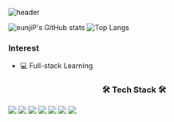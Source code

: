 <!--
**eunjiP/eunjiP** is a ✨ _special_ ✨ repository because its `README.md` (this file) appears on your GitHub profile.

Here are some ideas to get you started:

- 🔭 I’m currently working on ...
- 🌱 I’m currently learning ...
- 👯 I’m looking to collaborate on ...
- 🤔 I’m looking for help with ...
- 💬 Ask me about ...
- 📫 How to reach me: ...
- 😄 Pronouns: ...
- ⚡ Fun fact: ...
-->

![header](https://capsule-render.vercel.app/api?type=rounded&color=gradient&height=300&section=header&text=WELCOME%20&fontSize=90&desc=eunjiP%20GitHub%20Passion%20developer%20&fontAlign=30&descAlign=30&descAlignY=65&animation=twinkling)

![eunjiP's GitHub stats](https://github-readme-stats.vercel.app/api?username=eunjiP&show_icons=true&theme=radical)
![Top Langs](https://github-readme-stats.vercel.app/api/top-langs/?username=eunjiP&layout=compact&theme=tokyonight)


### Interest 
- &#128187; Full-stack Learning


<h3 align="center"><b>🛠 Tech Stack 🛠</b></h3>
<img src="https://img.shields.io/badge/Python-3766AB?style=flat-square&logo=Python&logoColor=white">
<img src="https://img.shields.io/badge/Java-007396?style=flat-square&logo=Java&logoColor=white">
<img src="https://img.shields.io/badge/MySql-4479A1?style=flat-square&logo=mysql&logoColor=white"> 
<img src="https://img.shields.io/badge/JavaScript-F7DF1E?style=flat-square&logo=javascript&logoColor=black">
<img src="https://img.shields.io/badge/HTML5-E34F26?style=flat-square&logo=html5&logoColor=white">
<img src="https://img.shields.io/badge/CSS-1572B6?style=flat-square&logo=css3&logoColor=white">
<img src="https://img.shields.io/badge/Linux-FCC624?style=flat-square&logo=linux&logoColor=black">
